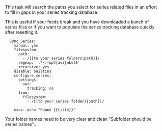This task will search the paths you select for series related files in an effort to fill in gaps in your series tracking database.

This is useful if your feeds break and you have downloaded a bunch of series files or if you want to populate the series tracking database quickly after resetting it.


      Sync_Series:
        manual: yes
        filesystem:
          path:
            - /[[to your series folders|path]]/
          regexp: '.*\.(mp4|avi|mkv)$'
          recursive: yes
        disable: builtins
        configure_series:
          settings:
            set:
              tracking: no
          from:
            filesystem:
              - /[[to your series folders|path]]/
    
        exec: echo "Found {{title}}"


Your folder names need to be very clear and clean "Subfolder should be series names".. 
